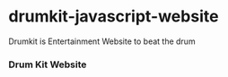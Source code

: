 # drumkit-javascript-website
Drumkit is Entertainment Website to beat the drum
<h3>Drum Kit Website </h3>
<img
